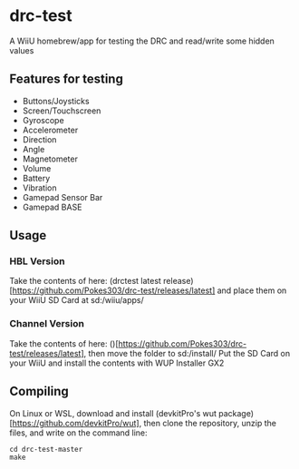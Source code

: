 # drc-test
A WiiU homebrew/app for testing the DRC and read/write some hidden values

## Features for testing
- Buttons/Joysticks
- Screen/Touchscreen
- Gyroscope
- Accelerometer
- Direction
- Angle
- Magnetometer
- Volume
- Battery
- Vibration
- Gamepad Sensor Bar
- Gamepad BASE

## Usage
### HBL Version
Take the contents of <drctest hbl.zip> here: (drctest latest release)[https://github.com/Pokes303/drc-test/releases/latest] and place them on your WiiU SD Card at sd:/wiiu/apps/

### Channel Version
Take the contents of <drctest channel.zip> here: (<drctest latest release>)[https://github.com/Pokes303/drc-test/releases/latest], then move the folder <drctest channel> to sd:/install/
Put the SD Card on your WiiU and install the contents with WUP Installer GX2

## Compiling
On Linux or WSL, download and install (devkitPro's wut package)[https://github.com/devkitPro/wut], then clone the repository, unzip the files, and write on the command line:
```
cd drc-test-master
make
```
